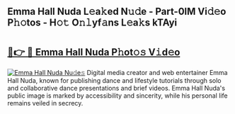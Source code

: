 ## Emma Hall Nuda L𝚎a𝚔ed N𝚞𝚍e - Part-0lM Vi𝚍𝚎o P𝚑𝚘tos - H𝚘𝚝 O𝚗𝚕yf𝚊ns L𝚎a𝚔s kTAyi

# <h2><a href="http://kf0tpgr.oniu.top/?m=Emma+Hall+Nuda">🔗👉 🔴 Emma Hall Nuda P𝚑ot𝚘𝚜 V𝚒d𝚎o</a></h2>

[![Emma Hall Nuda Nu𝚍e𝚜](https://i.imgur.com/0qMVB7G.gif)](http://kf0tpgr.oniu.top/?m=Emma+Hall+Nuda)
Digital media creator and web entertainer Emma Hall Nuda, known for publishing dance and lifestyle tutorials through solo and collaborative dance presentations and brief videos. Emma Hall Nuda's public image is marked by accessibility and sincerity, while his personal life remains veiled in secrecy.  
